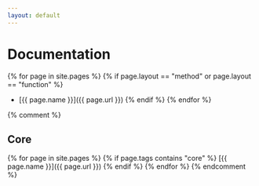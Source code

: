 ```yaml
---
layout: default
---
```


# Documentation

{% for page in site.pages %}
{% if page.layout == "method" or page.layout == "function" %}
* [{{ page.name }}]({{ page.url }})
{% endif %}
{% endfor %}

{% comment %}
## Core
{% for page in site.pages %}
{% if page.tags contains "core" %}
[{{ page.name }}]({{ page.url }})
{% endif %}
{% endfor %}
{% endcomment %}